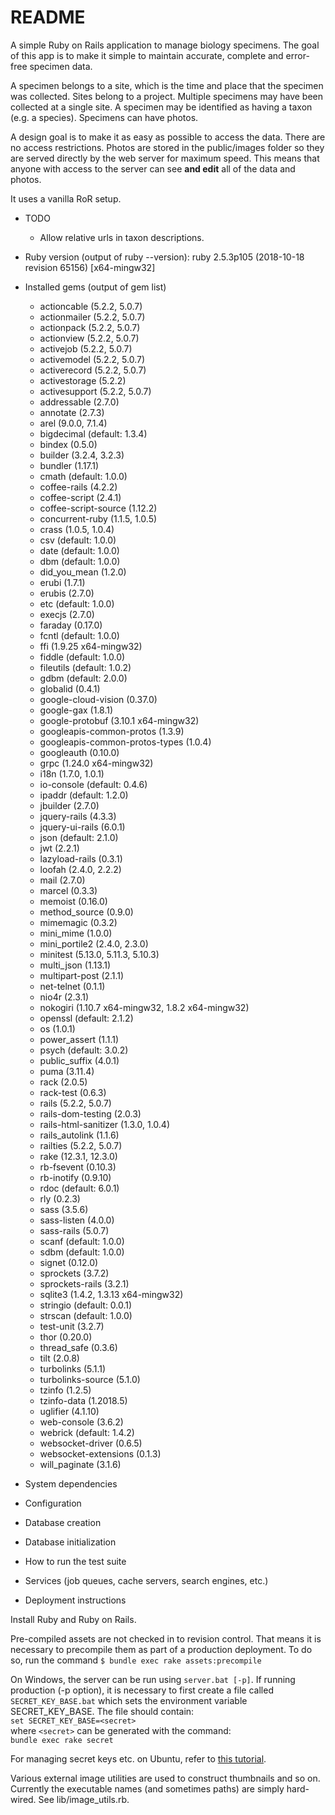 # README

A simple Ruby on Rails application to manage biology specimens. The
goal of this app is to make it simple to maintain accurate, complete
and error-free specimen data.

A specimen belongs to a site, which is the time and place that the
specimen was collected. Sites belong to a project. Multiple specimens
may have been collected at a single site. A specimen may be identified
as having a taxon (e.g. a species). Specimens can have photos.

A design goal is to make it as easy as possible to access the
data. There are no access restrictions. Photos are stored in the
public/images folder so they are served directly by the web server for
maximum speed. This means that anyone with access to the server can
see **and edit** all of the data and photos.

It uses a vanilla RoR setup.

* TODO

  * Allow relative urls in taxon descriptions.

* Ruby version (output of ruby --version):
ruby 2.5.3p105 (2018-10-18 revision 65156) [x64-mingw32]

* Installed gems (output of gem list)
  * actioncable (5.2.2, 5.0.7)
  * actionmailer (5.2.2, 5.0.7)
  * actionpack (5.2.2, 5.0.7)
  * actionview (5.2.2, 5.0.7)
  * activejob (5.2.2, 5.0.7)
  * activemodel (5.2.2, 5.0.7)
  * activerecord (5.2.2, 5.0.7)
  * activestorage (5.2.2)
  * activesupport (5.2.2, 5.0.7)
  * addressable (2.7.0)
  * annotate (2.7.3)
  * arel (9.0.0, 7.1.4)
  * bigdecimal (default: 1.3.4)
  * bindex (0.5.0)
  * builder (3.2.4, 3.2.3)
  * bundler (1.17.1)
  * cmath (default: 1.0.0)
  * coffee-rails (4.2.2)
  * coffee-script (2.4.1)
  * coffee-script-source (1.12.2)
  * concurrent-ruby (1.1.5, 1.0.5)
  * crass (1.0.5, 1.0.4)
  * csv (default: 1.0.0)
  * date (default: 1.0.0)
  * dbm (default: 1.0.0)
  * did_you_mean (1.2.0)
  * erubi (1.7.1)
  * erubis (2.7.0)
  * etc (default: 1.0.0)
  * execjs (2.7.0)
  * faraday (0.17.0)
  * fcntl (default: 1.0.0)
  * ffi (1.9.25 x64-mingw32)
  * fiddle (default: 1.0.0)
  * fileutils (default: 1.0.2)
  * gdbm (default: 2.0.0)
  * globalid (0.4.1)
  * google-cloud-vision (0.37.0)
  * google-gax (1.8.1)
  * google-protobuf (3.10.1 x64-mingw32)
  * googleapis-common-protos (1.3.9)
  * googleapis-common-protos-types (1.0.4)
  * googleauth (0.10.0)
  * grpc (1.24.0 x64-mingw32)
  * i18n (1.7.0, 1.0.1)
  * io-console (default: 0.4.6)
  * ipaddr (default: 1.2.0)
  * jbuilder (2.7.0)
  * jquery-rails (4.3.3)
  * jquery-ui-rails (6.0.1)
  * json (default: 2.1.0)
  * jwt (2.2.1)
  * lazyload-rails (0.3.1)
  * loofah (2.4.0, 2.2.2)
  * mail (2.7.0)
  * marcel (0.3.3)
  * memoist (0.16.0)
  * method_source (0.9.0)
  * mimemagic (0.3.2)
  * mini_mime (1.0.0)
  * mini_portile2 (2.4.0, 2.3.0)
  * minitest (5.13.0, 5.11.3, 5.10.3)
  * multi_json (1.13.1)
  * multipart-post (2.1.1)
  * net-telnet (0.1.1)
  * nio4r (2.3.1)
  * nokogiri (1.10.7 x64-mingw32, 1.8.2 x64-mingw32)
  * openssl (default: 2.1.2)
  * os (1.0.1)
  * power_assert (1.1.1)
  * psych (default: 3.0.2)
  * public_suffix (4.0.1)
  * puma (3.11.4)
  * rack (2.0.5)
  * rack-test (0.6.3)
  * rails (5.2.2, 5.0.7)
  * rails-dom-testing (2.0.3)
  * rails-html-sanitizer (1.3.0, 1.0.4)
  * rails_autolink (1.1.6)
  * railties (5.2.2, 5.0.7)
  * rake (12.3.1, 12.3.0)
  * rb-fsevent (0.10.3)
  * rb-inotify (0.9.10)
  * rdoc (default: 6.0.1)
  * rly (0.2.3)
  * sass (3.5.6)
  * sass-listen (4.0.0)
  * sass-rails (5.0.7)
  * scanf (default: 1.0.0)
  * sdbm (default: 1.0.0)
  * signet (0.12.0)
  * sprockets (3.7.2)
  * sprockets-rails (3.2.1)
  * sqlite3 (1.4.2, 1.3.13 x64-mingw32)
  * stringio (default: 0.0.1)
  * strscan (default: 1.0.0)
  * test-unit (3.2.7)
  * thor (0.20.0)
  * thread_safe (0.3.6)
  * tilt (2.0.8)
  * turbolinks (5.1.1)
  * turbolinks-source (5.1.0)
  * tzinfo (1.2.5)
  * tzinfo-data (1.2018.5)
  * uglifier (4.1.10)
  * web-console (3.6.2)
  * webrick (default: 1.4.2)
  * websocket-driver (0.6.5)
  * websocket-extensions (0.1.3)
  * will_paginate (3.1.6)

* System dependencies

* Configuration

* Database creation

* Database initialization

* How to run the test suite

* Services (job queues, cache servers, search engines, etc.)

* Deployment instructions

 Install Ruby and Ruby on Rails.
 
 Pre-compiled assets are not checked in to
 revision control. That means it is necessary to precompile them as
 part of a production deployment. To do so, run the command
 `$ bundle exec rake assets:precompile`

 On Windows, the server can be run using `server.bat [-p]`. If running
 production (-p option), it is necessary to first create a file called
 `SECRET_KEY_BASE.bat` which sets the environment variable
 SECRET_KEY_BASE. The file should contain:  
 `set SECRET_KEY_BASE=<secret>`  
 where `<secret>` can be generated with the command:  
 `bundle exec rake secret`

For managing secret keys etc. on Ubuntu, refer to [this tutorial](https://www.digitalocean.com/community/tutorials/how-to-deploy-a-rails-app-with-unicorn-and-nginx-on-ubuntu-14-04).

Various external image utilities are used to construct thumbnails and so on.
Currently the executable names (and sometimes paths) are simply hard-wired.
See lib/image_utils.rb.